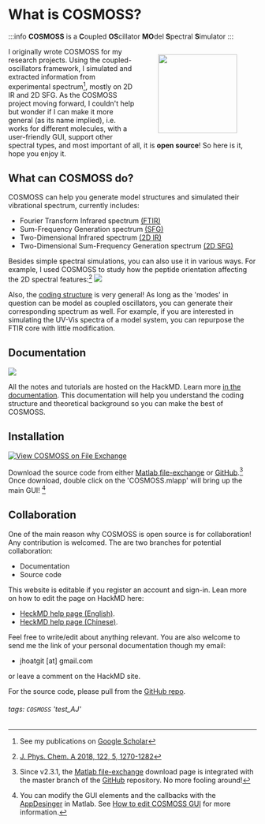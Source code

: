 What is COSMOSS?
===
:::info
**COSMOSS** is a **C**oupled **OS**cillator **MO**del **S**pectral **S**imulator
:::


<figure style="float:right;">
    <img src="https://i.imgur.com/HOQWa4m.png" align="right" width="160" height="160">
</figure>

I originally wrote COSMOSS for my research projects. Using the coupled-oscillators framework, I simulated and extracted  information from experimental spectrum[^GoogleScholar], mostly on 2D IR and 2D SFG. As the COSMOSS project moving forward, I couldn't help but wonder if I can make it more general (as its name implied), i.e. works for different molecules, with a user-friendly GUI, support other spectral types, and most important of all, it is **open source**! So here is it, hope you enjoy it.   

## What can COSMOSS do?
COSMOSS can help you generate model structures and simulated their vibrational spectrum, currently includes:

- Fourier Transform Infrared spectrum [(FTIR)](https://en.wikipedia.org/wiki/Fourier-transform_infrared_spectroscopy)
- Sum-Frequency Generation spectrum [(SFG)](https://en.wikipedia.org/wiki/Sum_frequency_generation_spectroscopy)
- Two-Dimensional Infrared spectrum [(2D IR)](https://en.wikipedia.org/wiki/Two-dimensional_infrared_spectroscopy)
- Two-Dimensional Sum-Frequency Generation spectrum [(2D SFG)](https://zanni.chem.wisc.edu/2d-sfg-spectroscopy/)

Besides simple spectral simulations, you can also use it in various ways. For example, I used COSMOSS to study how the peptide orientation affecting the 2D spectral features:[^Ref_Paper_1] 
![](https://i.imgur.com/5M4loNP.gif)


Also, the [coding structure](https://hackmd.io/@jjh/COSMOSS_Code_Structure) is very general! As long as the 'modes' in question can be model as  coupled oscillators, you can generate their corresponding spectrum as well. For example, if you are interested in simulating the UV-Vis spectra of a model system, you can repurpose the FTIR core with little modification. 


Documentation
---
![](https://i.imgur.com/pDJrSvz.jpg)

All the notes and tutorials are hosted on the HackMD. Learn more [in the documentation](https://hackmd.io/@jjh/COSMOSS). This documentation will help you understand the coding structure and theoretical background so you can make the best of COSMOSS.




Installation
---
[![View COSMOSS on File Exchange](https://www.mathworks.com/matlabcentral/images/matlab-file-exchange.svg)](https://www.mathworks.com/matlabcentral/fileexchange/64433-cosmoss)

Download the source code from either [Matlab file-exchange](https://www.mathworks.com/matlabcentral/fileexchange/64433-cosmoss) or [GitHub](https://github.com/JJ-Ho/COSMOSS).[^Download] Once download, double click on the 'COSMOSS.mlapp' will bring up the main GUI! [^mlapp]

Collaboration
---
One of the main reason why COSMOSS is open source is for collaboration! Any contribution is welcomed. The are two branches for potential collaboration:

- Documentation
- Source code

This website is editable if you register an account and sign-in.  Lean more on how to edit the page on HackMD here: 
- [HeckMD help page (English)](https://hackmd.io/c/tutorials/%2Fs%2Ftutorials). 
- [HeckMD help page (Chinese)](https://hackmd.io/c/tutorials-tw/%2Fs%2Ftutorials-tw). 

Feel free to write/edit about anything relevant. You are also welcome to send me the link of your personal documentation though my email: 

- jhoatgit [at] gmail.com

or leave a comment on the HackMD site. 

For the source code, please pull from the [GitHub repo](https://github.com/JJ-Ho/COSMOSS).


[^GoogleScholar]: See my publications on [Google Scholar](https://scholar.google.com/citations?user=O8Y6wd8AAAAJ&hl=en&authuser=1)

[^Ref_Paper_1]: [J. Phys. Chem. A 2018, 122, 5, 1270-1282](https://pubs.acs.org/doi/abs/10.1021/acs.jpca.7b11934)

[^Download]:Since v2.3.1, the [Matlab file-exchange](https://www.mathworks.com/matlabcentral/fileexchange/64433-cosmoss) download page is integrated with the master branch of the [GitHub](https://github.com/JJ-Ho/COSMOSS) repository. No more fooling around!

[^mlapp]: You can modify the GUI elements and the callbacks with the [AppDesinger](https://www.mathworks.com/videos/app-designer-overview-1510748719083.html) in Matlab. See [How to edit COSMOSS GUI](https://hackmd.io/@jjh/EditGUI) for more information.

###### tags: `COSMOSS` 'test_AJ'



